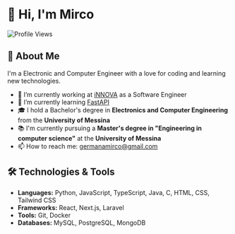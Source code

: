 # 👋 Hi, I'm Mirco

![Profile Views](https://komarev.com/ghpvc/?username=mircodg&color=blue)

## 💼 About Me
I'm a Electronic and Computer Engineer with a love for coding and learning new technologies.

- 🔭 I’m currently working at [iNNOVA](https://www.innovame.it/#) as a Software Engineer
- 🌱 I’m currently learning [FastAPI](https://fastapi.tiangolo.com/)
- 🎓 I hold a Bachelor's degree in **Electronics and Computer Engineering** from the **University of Messina**  
- 📚 I'm currently pursuing a **Master's degree in "Engineering in computer science"** at the **University of Messina**
- 📫 How to reach me: [germanamirco@gmail.com](mailto:germanamirco@gmail.com)
<!--
- 👯 I’m looking to collaborate on [Open Source Project or Area of Interest]
- 💬 Ask me about [Your Expertise or Interests]
-->

## 🛠️ Technologies & Tools
- **Languages:** Python, JavaScript, TypeScript, Java, C, HTML, CSS, Tailwind CSS
- **Frameworks:** React, Next.js, Laravel
- **Tools:** Git, Docker
- **Databases:** MySQL, PostgreSQL, MongoDB

<!--
## 📈 GitHub Stats
![Mirco's GitHub Stats](https://github-readme-stats.vercel.app/api?username=mircodg&show_icons=true&theme=radical)

## 🔥 Streak Stats
![GitHub Streak](http://github-readme-streak-stats.herokuapp.com?user=mircodg&theme=radical&date_format=M%20j%5B%2C%20Y%5D)

## 📊 Top Languages
![Top Languages](https://github-readme-stats.vercel.app/api/top-langs/?username=mircodg&langs_count=8&theme=radical)

## 🏆 GitHub Trophies
![GitHub Trophies](https://github-profile-trophy.vercel.app/?username=mircodg&theme=radical)

## 📫 Connect with Me
[![LinkedIn](https://img.shields.io/badge/LinkedIn-0077B5?style=for-the-badge&logo=linkedin&logoColor=white)](https://www.linkedin.com/in/mircodg) 
[![Twitter](https://img.shields.io/badge/Twitter-1DA1F2?style=for-the-badge&logo=twitter&logoColor=white)](https://twitter.com/mircodg) 
[![GitHub](https://img.shields.io/badge/GitHub-171515?style=for-the-badge&logo=github&logoColor=white)](https://github.com/mircodg)

## 📚 Blog Posts
<!-- BLOG-POST-LIST:START -->
<!-- BLOG-POST-LIST:END -->
